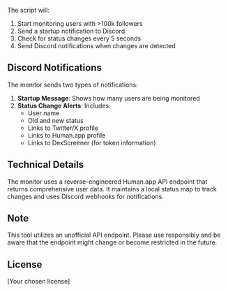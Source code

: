 The script will:
1. Start monitoring users with >100k followers
2. Send a startup notification to Discord
3. Check for status changes every 5 seconds
4. Send Discord notifications when changes are detected

## Discord Notifications
The monitor sends two types of notifications:
1. **Startup Message**: Shows how many users are being monitored
2. **Status Change Alerts**: Includes:
   - User name
   - Old and new status
   - Links to Twitter/X profile
   - Links to Human.app profile
   - Links to DexScreener (for token information)

## Technical Details
The monitor uses a reverse-engineered Human.app API endpoint that returns comprehensive user data. It maintains a local status map to track changes and uses Discord webhooks for notifications.

## Note
This tool utilizes an unofficial API endpoint. Please use responsibly and be aware that the endpoint might change or become restricted in the future.

## License
[Your chosen license]
